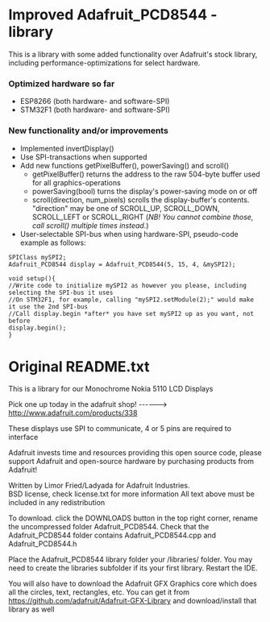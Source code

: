 Improved Adafruit_PCD8544 - library
===========================================
This is a library with some added functionality over Adafruit's stock library, including performance-optimizations for select hardware.

### Optimized hardware so far ###
- ESP8266 (both hardware- and software-SPI)
- STM32F1 (both hardware- and software-SPI)

### New functionality and/or improvements ###
- Implemented invertDisplay()
- Use SPI-transactions when supported
- Add new functions getPixelBuffer(), powerSaving() and scroll()
  - getPixelBuffer() returns the address to the raw 504-byte buffer used for all graphics-operations
  - powerSaving(bool) turns the display's power-saving mode on or off
  - scroll(direction, num_pixels) scrolls the display-buffer's contents. "direction" may be one of SCROLL_UP, SCROLL_DOWN, SCROLL_LEFT or SCROLL_RIGHT (*NB! You cannot combine those, call scroll() multiple times instead.*)
- User-selectable SPI-bus when using hardware-SPI, pseudo-code example as follows:
```
SPIClass mySPI2;
Adafruit_PCD8544 display = Adafruit_PCD8544(5, 15, 4, &mySPI2);

void setup(){
//Write code to initialize mySPI2 as however you please, including selecting the SPI-bus it uses
//On STM32F1, for example, calling "mySPI2.setModule(2);" would make it use the 2nd SPI-bus
//Call display.begin *after* you have set mySPI2 up as you want, not before
display.begin();
}
```

Original README.txt
===========================================
This is a library for our Monochrome Nokia 5110 LCD Displays

  Pick one up today in the adafruit shop!
  ------> http://www.adafruit.com/products/338

These displays use SPI to communicate, 4 or 5 pins are required to  
interface

Adafruit invests time and resources providing this open source code, 
please support Adafruit and open-source hardware by purchasing 
products from Adafruit!

Written by Limor Fried/Ladyada  for Adafruit Industries.  
BSD license, check license.txt for more information
All text above must be included in any redistribution

To download. click the DOWNLOADS button in the top right corner, rename the uncompressed folder Adafruit_PCD8544. Check that the Adafruit_PCD8544 folder contains Adafruit_PCD8544.cpp and Adafruit_PCD8544.h

Place the Adafruit_PCD8544 library folder your <arduinosketchfolder>/libraries/ folder. You may need to create the libraries subfolder if its your first library. Restart the IDE.

You will also have to download the Adafruit GFX Graphics core which does all the circles, text, rectangles, etc. You can get it from
https://github.com/adafruit/Adafruit-GFX-Library
and download/install that library as well 
